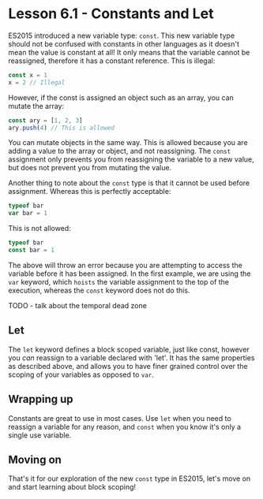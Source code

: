# Lesson 6.1 - Constants and Let

ES2015 introduced a new variable type: `const`. This new variable type should
not be confused with constants in other languages as it doesn't mean the value is constant at all!
It only means that the variable cannot be reassigned, therefore it has a constant reference. This is illegal:

```js
const x = 1
x = 2 // Illegal
```

However, if the const is assigned an object such as an array, you can mutate
the array:

```js
const ary = [1, 2, 3]
ary.push(4) // This is allowed
```

You can mutate objects in the same way. This is allowed because you are adding
a value to the array or object, and not reassigning. The `const` assignment
only prevents you from reassigning the variable to a new value, but does not
prevent you from mutating the value.

Another thing to note about the `const` type is that it cannot be used before
assignment. Whereas this is perfectly acceptable:

```js
typeof bar
var bar = 1
```

This is not allowed:

```js
typeof bar
const bar = 1
```

The above will throw an error because you are attempting to access the variable
before it has been assigned. In the first example, we are using the `var`
keyword, which `hoists` the variable assignment to the top of the execution,
whereas the `const` keyword does not do this.

TODO - talk about the temporal dead zone

## Let

The `let` keyword defines a block scoped variable, just like const, 
however you *can* reassign to a variable declared with 'let'. It has the same properties as
described above, and allows you to have finer grained control over the scoping
of your variables as opposed to `var`.

## Wrapping up

Constants are great to use in most cases. Use `let` when you need to
reassign a variable for any reason, and `const` when you know it's only a
single use variable.

## Moving on
That's it for our exploration of the new `const` type in ES2015, let's move on
and start learning about block scoping!
